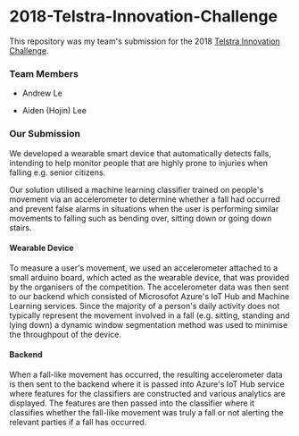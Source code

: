 # 2018-Telstra-Innovation-Challenge

This repository was my team's submission for the 2018 [Telstra Innovation Challenge](https://innovationchallenges.global/challenge/10).

### Team Members

- Andrew Le

- Aiden (Hojin) Lee

### Our Submission

We developed a wearable smart device that automatically detects falls, intending to help monitor people that are highly prone to injuries when falling e.g. senior citizens. 

Our solution utilised a machine learning classifier trained on people's movement via an accelerometer to determine whether a fall had occurred and prevent false alarms in situations when the user is performing similar movements to falling such as bending over, sitting down or going down stairs.

#### Wearable Device
To measure a user's movement, we used an accelerometer attached to a small arduino board, which acted as the wearable device, that was provided by the organisers of the competition. The accelerometer data was then sent to our backend which consisted of Microsofot Azure's IoT Hub and Machine Learning services. Since the majority of a person's daily activity does not typically represent the movement involved in a fall (e.g. sitting, standing and lying down) a dynamic window segmentation method was used to minimise the throughpout of the device.

#### Backend
When a fall-like movement has occurred, the resulting accelerometer data is then sent to the backend where it is passed into Azure's IoT Hub service where features for the classifiers are constructed and various analytics are displayed. The features are then passed into the classifier where it classifies whether the fall-like movement was truly a fall or not alerting the relevant parties if a fall has occurred.

